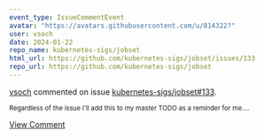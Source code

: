 ```yaml
---
event_type: IssueCommentEvent
avatar: "https://avatars.githubusercontent.com/u/814322?"
user: vsoch
date: 2024-01-22
repo_name: kubernetes-sigs/jobset
html_url: https://github.com/kubernetes-sigs/jobset/issues/133
repo_url: https://github.com/kubernetes-sigs/jobset
---
```


<a href='https://github.com/vsoch' target='_blank'>vsoch</a> commented on issue <a href='https://github.com/kubernetes-sigs/jobset/issues/133' target='_blank'>kubernetes-sigs/jobset#133</a>.

<small>Regardless of the issue I'll add this to my master TODO as a reminder for me....</small>

<a href='https://github.com/kubernetes-sigs/jobset/issues/133' target='_blank'>View Comment</a>